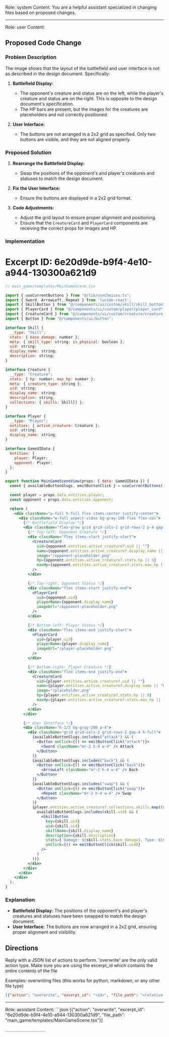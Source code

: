 Role: system
Content: You are a helpful assistant specialized in changing files based on proposed changes.
__________________
Role: user
Content: 
## Proposed Code Change
### Problem Description

The image shows that the layout of the battlefield and user interface is not as described in the design document. Specifically:

1. **Battlefield Display:**
   - The opponent's creature and status are on the left, while the player's creature and status are on the right. This is opposite to the design document's specification.
   - The HP bars are present, but the images for the creatures are placeholders and not correctly positioned.

2. **User Interface:**
   - The buttons are not arranged in a 2x2 grid as specified. Only two buttons are visible, and they are not aligned properly.

### Proposed Solution

1. **Rearrange the Battlefield Display:**
   - Swap the positions of the opponent's and player's creatures and statuses to match the design document.

2. **Fix the User Interface:**
   - Ensure the buttons are displayed in a 2x2 grid format.

3. **Code Adjustments:**
   - Adjust the grid layout to ensure proper alignment and positioning.
   - Ensure that the `CreatureCard` and `PlayerCard` components are receiving the correct props for images and HP.

### Implementation

# Excerpt ID: 6e20d9de-b9f4-4e10-a944-130300a621d9
```jsx
// main_game/templates/MainGameScene.tsx

import { useCurrentButtons } from "@/lib/useChoices.ts";
import { Sword, ArrowLeft, Repeat } from 'lucide-react';
import { SkillButton } from "@/components/ui/custom/skill/skill_button";
import { PlayerCard } from "@/components/ui/custom/player/player_card";
import { CreatureCard } from "@/components/ui/custom/creature/creature_card";
import { Button } from "@/components/ui/button";

interface Skill {
  __type: "Skill";
  stats: { base_damage: number };
  meta: { skill_type: string; is_physical: boolean };
  uid: string;
  display_name: string;
  description: string;
}

interface Creature {
  __type: "Creature";
  stats: { hp: number; max_hp: number };
  meta: { creature_type: string };
  uid: string;
  display_name: string;
  description: string;
  collections: { skills: Skill[] };
}

interface Player {
  __type: "Player";
  entities: { active_creature: Creature };
  uid: string;
  display_name: string;
}

interface GameUIData {
  entities: {
    player: Player;
    opponent: Player;
  };
}

export function MainGameSceneView(props: { data: GameUIData }) {
  const { availableButtonSlugs, emitButtonClick } = useCurrentButtons();

  const player = props.data.entities.player;
  const opponent = props.data.entities.opponent;

  return (
    <div className="w-full h-full flex items-center justify-center">
      <div className="w-full aspect-video bg-gray-100 flex flex-col">
        {/* Battlefield Display */}
        <div className="flex-grow grid grid-cols-2 grid-rows-2 p-4 gap-4">
          {/* Top-left: Opponent Creature */}
          <div className="flex items-start justify-start">
            <CreatureCard
              uid={opponent.entities.active_creature?.uid || ""}
              name={opponent.entities.active_creature?.display_name || "Unknown"}
              image="/opponent-placeholder.png"
              hp={opponent.entities.active_creature?.stats.hp || 0}
              maxHp={opponent.entities.active_creature?.stats.max_hp || 1}
            />
          </div>

          {/* Top-right: Opponent Status */}
          <div className="flex items-start justify-end">
            <PlayerCard
              uid={opponent.uid}
              playerName={opponent.display_name}
              imageUrl="/opponent-placeholder.png"
            />
          </div>

          {/* Bottom-left: Player Status */}
          <div className="flex items-end justify-start">
            <PlayerCard
              uid={player.uid}
              playerName={player.display_name}
              imageUrl="/player-placeholder.png"
            />
          </div>

          {/* Bottom-right: Player Creature */}
          <div className="flex items-end justify-end">
            <CreatureCard
              uid={player.entities.active_creature?.uid || ""}
              name={player.entities.active_creature?.display_name || "Unknown"}
              image="/placeholder.png"
              hp={player.entities.active_creature?.stats.hp || 0}
              maxHp={player.entities.active_creature?.stats.max_hp || 1}
            />
          </div>
        </div>

        {/* User Interface */}
        <div className="h-1/3 bg-gray-200 p-4">
          <div className="grid grid-cols-2 grid-rows-2 gap-4 h-full">
            {availableButtonSlugs.includes("attack") && (
              <Button onClick={() => emitButtonClick("attack")}>
                <Sword className="mr-2 h-4 w-4" /> Attack
              </Button>
            )}
            {availableButtonSlugs.includes("back") && (
              <Button onClick={() => emitButtonClick("back")}>
                <ArrowLeft className="mr-2 h-4 w-4" /> Back
              </Button>
            )}
            {availableButtonSlugs.includes("swap") && (
              <Button onClick={() => emitButtonClick("swap")}>
                <Repeat className="mr-2 h-4 w-4" /> Swap
              </Button>
            )}
            {player.entities.active_creature?.collections.skills.map((skill) => (
              availableButtonSlugs.includes(skill.uid) && (
                <SkillButton
                  key={skill.uid}
                  uid={skill.uid}
                  skillName={skill.display_name}
                  description={skill.description}
                  stats={`Damage: ${skill.stats.base_damage}, Type: ${skill.meta.skill_type}`}
                  onClick={() => emitButtonClick(skill.uid)}
                />
              )
            ))}
          </div>
        </div>
      </div>
    </div>
  );
}
```

### Explanation

- **Battlefield Display:** The positions of the opponent's and player's creatures and statuses have been swapped to match the design document.
- **User Interface:** The buttons are now arranged in a 2x2 grid, ensuring proper alignment and visibility.

## Directions
Reply with a JSON list of actions to perform. 'overwrite' are the only valid action type. 
Make sure you are using the excerpt_id which contains the entire contents of the file

Examples:
overwriting files (this works for python, markdown, or any other file type)
```json output_example1
[{"action": "overwrite", "excerpt_id": "<id>", "file_path": "<relative file path>"}]
```

__________________
Role: assistant
Content: ```json
[{"action": "overwrite", "excerpt_id": "6e20d9de-b9f4-4e10-a944-130300a621d9", "file_path": "main_game/templates/MainGameScene.tsx"}]
```
__________________
